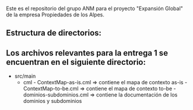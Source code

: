 Este es el repositorio del grupo ANM para el proyecto "Expansión Global" de la empresa Propiedades de los Alpes.

## Estructura de directorios:
Los archivos relevantes para la entrega 1 se encuentran en el siguiente directorio:
- 
- src/main
    - cml
          - ContextMap-as-is.cml => contiene el mapa de contexto as-is
          - ContextMap-to-be.cml => contiene el mapa de contexto to-be
          - dominios-subdominios.cml => contiene la documentación de los dominios y subdominios
